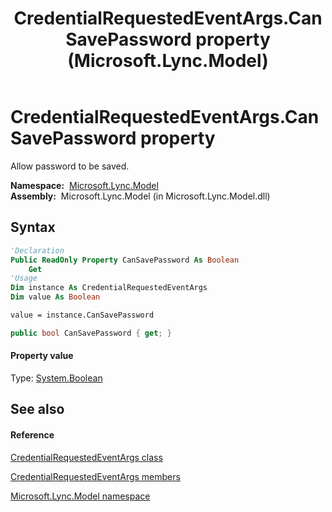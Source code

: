 ﻿---
title: CredentialRequestedEventArgs.CanSavePassword property  (Microsoft.Lync.Model)
TOCTitle: 'CanSavePassword property '
ms:assetid: P:Microsoft.Lync.Model.CredentialRequestedEventArgs.CanSavePassword_DI_3_UC_OCS14MrefLyncWPF
ms:mtpsurl: https://msdn.microsoft.com/en-us/library/microsoft.lync.model.credentialrequestedeventargs.cansavepassword_di_3_uc_ocs14mreflyncwpf(v=office.15)
ms:contentKeyID: 48600307
ms.date: 07/28/2014
mtps_version: v=office.15
f1_keywords:
- Microsoft.Lync.Model.CredentialRequestedEventArgs.CanSavePassword
dev_langs:
- CSharp
- JScript
- VB
- other
---

# CredentialRequestedEventArgs.CanSavePassword property

Allow password to be saved.

**Namespace:**  [Microsoft.Lync.Model](microsoft-lync-model-namespace_2.md)  
**Assembly:**  Microsoft.Lync.Model (in Microsoft.Lync.Model.dll)

## Syntax

``` vb
'Declaration
Public ReadOnly Property CanSavePassword As Boolean
    Get
'Usage
Dim instance As CredentialRequestedEventArgs
Dim value As Boolean

value = instance.CanSavePassword
```

``` csharp
public bool CanSavePassword { get; }
```

#### Property value

Type: [System.Boolean](http://msdn2.microsoft.com/en-us/library/a28wyd50)  

## See also

#### Reference

[CredentialRequestedEventArgs class](credentialrequestedeventargs-class-microsoft-lync-model_2.md)

[CredentialRequestedEventArgs members](credentialrequestedeventargs-members-microsoft-lync-model_2.md)

[Microsoft.Lync.Model namespace](microsoft-lync-model-namespace_2.md)

